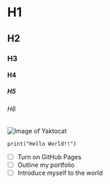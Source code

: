 # H1
## H2
### H3
#### H4
##### H5
###### H6

![Image of Yaktocat](https://octodex.github.com/images/yaktocat.png)

``` print("Hello World!!") ```

- [ ] Turn on GitHub Pages
- [ ] Outline my portfolio
- [ ] Introduce myself to the world
